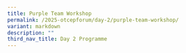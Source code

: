 ```yaml
---
title: Purple Team Workshop
permalink: /2025-otcepforum/day-2/purple-team-workshop/
variant: markdown
description: ""
third_nav_title: Day 2 Programme
---
```

<p></p>
